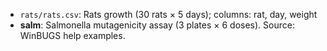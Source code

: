 - `rats/rats.csv`: Rats growth (30 rats × 5 days); columns: rat, day, weight
- **salm**: Salmonella mutagenicity assay (3 plates × 6 doses). Source: WinBUGS help examples.

